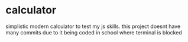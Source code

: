 # calculator
simplistic modern calculator to test my js skills. this project doesnt have many commits due to it being coded in school where terminal is blocked